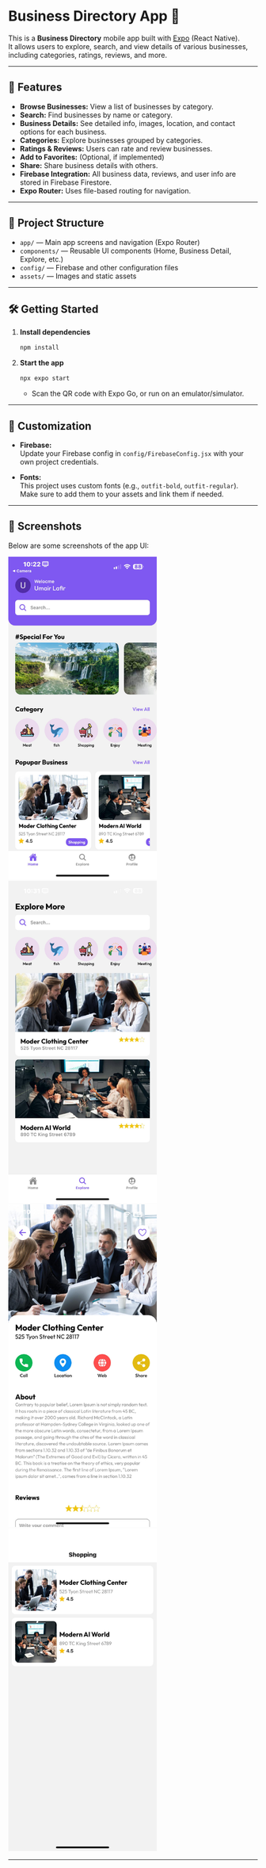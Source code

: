 # Business Directory App 📱

This is a **Business Directory** mobile app built with [Expo](https://expo.dev) (React Native).  
It allows users to explore, search, and view details of various businesses, including categories, ratings, reviews, and more.

---

## 🚀 Features

- **Browse Businesses:** View a list of businesses by category.
- **Search:** Find businesses by name or category.
- **Business Details:** See detailed info, images, location, and contact options for each business.
- **Categories:** Explore businesses grouped by categories.
- **Ratings & Reviews:** Users can rate and review businesses.
- **Add to Favorites:** (Optional, if implemented)
- **Share:** Share business details with others.
- **Firebase Integration:** All business data, reviews, and user info are stored in Firebase Firestore.
- **Expo Router:** Uses file-based routing for navigation.

---

## 📂 Project Structure

- `app/` — Main app screens and navigation (Expo Router)
- `components/` — Reusable UI components (Home, Business Detail, Explore, etc.)
- `config/` — Firebase and other configuration files
- `assets/` — Images and static assets

---

## 🛠️ Getting Started

1. **Install dependencies**

   ```bash
   npm install
   ```

2. **Start the app**

   ```bash
   npx expo start
   ```

   - Scan the QR code with Expo Go, or run on an emulator/simulator.

---

## 📝 Customization

- **Firebase:**  
  Update your Firebase config in `config/FirebaseConfig.jsx` with your own project credentials.

- **Fonts:**  
  This project uses custom fonts (e.g., `outfit-bold`, `outfit-regular`). Make sure to add them to your assets and link them if needed.

---

## 📸 Screenshots

Below are some screenshots of the app UI:

<img src="./assets/images/screenshot/home.jpg" alt="Home Screen" width="300"/>
<img src="./assets/images/screenshot/explore.jpg" alt="Explore Screen" width="300"/>
<img src="./assets/images/screenshot/single bussiness.jpg" alt="Business Detail" width="300"/>
<img src="./assets/images/screenshot/category business.jpg" alt="Category Business" width="300"/>

---
